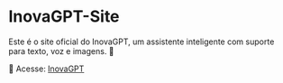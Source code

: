 # InovaGPT-Site
Este é o site oficial do InovaGPT, um assistente inteligente com suporte para texto, voz e imagens. 🚀

🔗 Acesse: [InovaGPT](https://eddykensjerry01.github.io/InovaGPT-Site-/)
